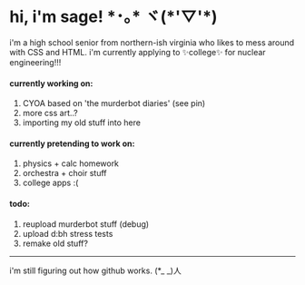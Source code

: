<h1>hi, i'm sage! *･｡* ヾ(*'▽'*)</h1>

i'm a high school senior from northern-ish virginia who likes to mess around with CSS and HTML. i'm currently applying to ✨college✨ for nuclear engineering!!!

<h4>currently working on:</h4>
<ol>
  <li>CYOA based on 'the murderbot diaries' (see pin)</li>
  <li>more css art..?</li>
  <li>importing my old stuff into here</li>
</ol>

<h4>currently pretending to work on:</h4>
<ol>
  <li>physics + calc homework</li>
  <li>orchestra + choir stuff</li>
  <li>college apps :(</li>
</ol>

<h4>todo:</h4>
<ol>
  <li>reupload murderbot stuff (debug)</li>
  <li>upload d:bh stress tests</li>
  <li>remake old stuff?</li>
</ol>

<hr>

i'm still figuring out how github works. (*_ _)人
